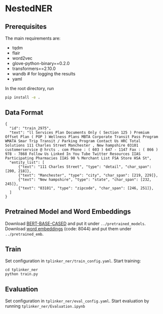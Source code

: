 # NestedNER

## Prerequisites
The main requirements are:
* tqdm
* flair
* word2vec
* glove-python-binary==0.2.0
* transformers==2.10.0
* wandb # for logging the results
* yaml

In the root directory, run
```bash
pip install -e .
```
## Data Format
```
{
  "id": "train_2975", 
  "text": "ll Services Plan Documents Only ( Section 125 ) Premium Offset Plan ( POP ) Wellness Plans MBTA Corporate Transit Pass Program WMATA Smar Trip Transit / Parking Program Contact Us HRC Total Solutions 111 Charles Street Manchester , New hampshire 03101 customerservice @ hrcts . com Phone : ( 603 ) 647 - 1147 Fax : ( 866 ) 978 - 7868 Follow Us Linked In You Tube Twitter Resources IIAS Participating Pharmacies IIAS 90 % Merchant List FSA Store HSA St", 
  "entity_list": [
      {"text": "111 Charles Street", "type": "detail", "char_span": [200, 218]}, 
      {"text": "Manchester", "type": "city", "char_span": [219, 229]}, 
      {"text": "New hampshire", "type": "state", "char_span": [232, 245]}, 
      {"text": "03101", "type": "zipcode", "char_span": [246, 251]},
  ]
}
```

## Pretrained Model and Word Embeddings
Download [BERT-BASE-CASED](https://huggingface.co/bert-base-cased) and put it under `../pretrained_models`. Download [word embeddings](https://pan.baidu.com/s/1HcigyVBjsShTR2OAEzj5Og) (code: 8044) and put them under `../pretrained_emb`.

## Train
Set configuration in `tplinker_ner/train_config.yaml`. Start training:
```
cd tplinker_ner
python train.py
```

## Evaluation
Set configuration in `tplinker_ner/eval_config.yaml`. Start evaluation by running `tplinker_ner/Evaluation.ipynb`

